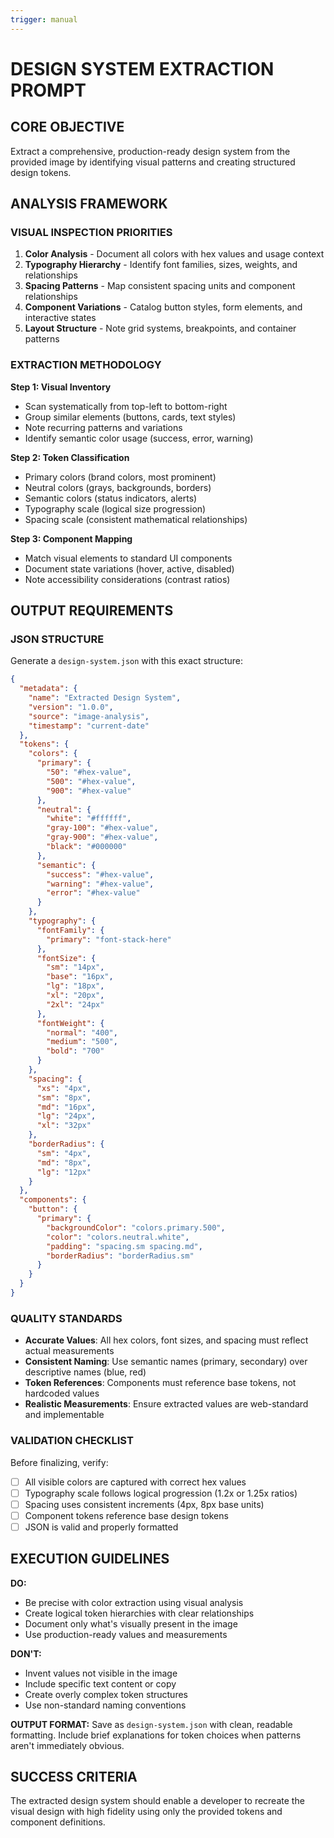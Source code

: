 ```yaml
---
trigger: manual
---
```


# DESIGN SYSTEM EXTRACTION PROMPT

## CORE OBJECTIVE
Extract a comprehensive, production-ready design system from the provided image by identifying visual patterns and creating structured design tokens.

## ANALYSIS FRAMEWORK

### VISUAL INSPECTION PRIORITIES
1. **Color Analysis** - Document all colors with hex values and usage context
2. **Typography Hierarchy** - Identify font families, sizes, weights, and relationships  
3. **Spacing Patterns** - Map consistent spacing units and component relationships
4. **Component Variations** - Catalog button styles, form elements, and interactive states
5. **Layout Structure** - Note grid systems, breakpoints, and container patterns

### EXTRACTION METHODOLOGY
**Step 1: Visual Inventory**
- Scan systematically from top-left to bottom-right
- Group similar elements (buttons, cards, text styles)
- Note recurring patterns and variations
- Identify semantic color usage (success, error, warning)

**Step 2: Token Classification**
- Primary colors (brand colors, most prominent)
- Neutral colors (grays, backgrounds, borders)
- Semantic colors (status indicators, alerts)
- Typography scale (logical size progression)
- Spacing scale (consistent mathematical relationships)

**Step 3: Component Mapping**
- Match visual elements to standard UI components
- Document state variations (hover, active, disabled)
- Note accessibility considerations (contrast ratios)

## OUTPUT REQUIREMENTS

### JSON STRUCTURE
Generate a `design-system.json` with this exact structure:

```json
{
  "metadata": {
    "name": "Extracted Design System",
    "version": "1.0.0",
    "source": "image-analysis",
    "timestamp": "current-date"
  },
  "tokens": {
    "colors": {
      "primary": {
        "50": "#hex-value",
        "500": "#hex-value",
        "900": "#hex-value"
      },
      "neutral": {
        "white": "#ffffff",
        "gray-100": "#hex-value",
        "gray-900": "#hex-value",
        "black": "#000000"
      },
      "semantic": {
        "success": "#hex-value",
        "warning": "#hex-value",
        "error": "#hex-value"
      }
    },
    "typography": {
      "fontFamily": {
        "primary": "font-stack-here"
      },
      "fontSize": {
        "sm": "14px",
        "base": "16px",
        "lg": "18px",
        "xl": "20px",
        "2xl": "24px"
      },
      "fontWeight": {
        "normal": "400",
        "medium": "500",
        "bold": "700"
      }
    },
    "spacing": {
      "xs": "4px",
      "sm": "8px",
      "md": "16px",
      "lg": "24px",
      "xl": "32px"
    },
    "borderRadius": {
      "sm": "4px",
      "md": "8px",
      "lg": "12px"
    }
  },
  "components": {
    "button": {
      "primary": {
        "backgroundColor": "colors.primary.500",
        "color": "colors.neutral.white",
        "padding": "spacing.sm spacing.md",
        "borderRadius": "borderRadius.sm"
      }
    }
  }
}
```

### QUALITY STANDARDS
- **Accurate Values**: All hex colors, font sizes, and spacing must reflect actual measurements
- **Consistent Naming**: Use semantic names (primary, secondary) over descriptive names (blue, red)
- **Token References**: Components must reference base tokens, not hardcoded values
- **Realistic Measurements**: Ensure extracted values are web-standard and implementable

### VALIDATION CHECKLIST
Before finalizing, verify:
- [ ] All visible colors are captured with correct hex values
- [ ] Typography scale follows logical progression (1.2x or 1.25x ratios)
- [ ] Spacing uses consistent increments (4px, 8px base units)
- [ ] Component tokens reference base design tokens
- [ ] JSON is valid and properly formatted

## EXECUTION GUIDELINES

**DO:**
- Be precise with color extraction using visual analysis
- Create logical token hierarchies with clear relationships
- Document only what's visually present in the image
- Use production-ready values and measurements

**DON'T:**
- Invent values not visible in the image
- Include specific text content or copy
- Create overly complex token structures
- Use non-standard naming conventions

**OUTPUT FORMAT:**
Save as `design-system.json` with clean, readable formatting. Include brief explanations for token choices when patterns aren't immediately obvious.

## SUCCESS CRITERIA
The extracted design system should enable a developer to recreate the visual design with high fidelity using only the provided tokens and component definitions.